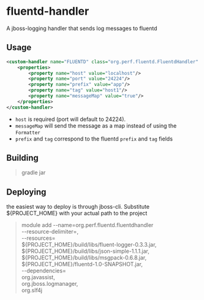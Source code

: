 # fluentd-handler
A jboss-logging handler that sends log messages to fluentd

## Usage

```xml
<custom-handler name="FLUENTD" class="org.perf.fluentd.FluentdHandler" module="org.perf.fluentd.fluentdhandler">
    <properties>
        <property name="host" value="localhost"/>
        <property name="port" value="24224"/>
        <property name="prefix" value="app"/>
        <property name="tag" value="host1"/>
        <property name="messageMap" value="true"/>
    </properties>
</custom-handler>
```

- `host` is required (port will default to 24224).
- `messageMap` will send the message as a map instead of using the `Formatter`
- `prefix` and `tag` correspond to the fluentd `prefix` and `tag` fields

## Building
> gradle jar

## Deploying
the easiest way to deploy is through jboss-cli.
Substitute ${PROJECT_HOME} with your actual path to the project
> module add --name=org.perf.fluentd.fluentdhandler \
  --resource-delimiter=, \
  --resources= \
      ${PROJECT_HOME}/build/libs/fluent-logger-0.3.3.jar, \
      ${PROJECT_HOME}/build/libs/json-simple-1.1.1.jar, \
      ${PROJECT_HOME}/build/libs/msgpack-0.6.8.jar, \
      ${PROJECT_HOME}/fluentd-1.0-SNAPSHOT.jar, \
  --dependencies= \
      org.javassist, \
      org.jboss.logmanager, \
      org.slf4j
